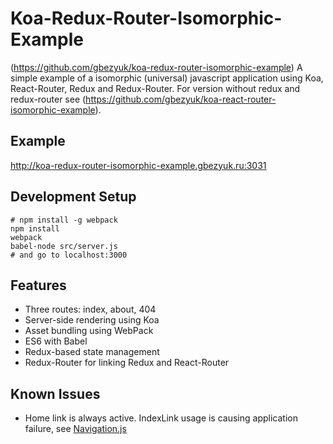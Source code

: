 # Koa-Redux-Router-Isomorphic-Example
(https://github.com/gbezyuk/koa-redux-router-isomorphic-example)
A simple example of a isomorphic (universal) javascript application using Koa, React-Router, Redux and Redux-Router.
For version without redux and redux-router see (https://github.com/gbezyuk/koa-react-router-isomorphic-example).

## Example
http://koa-redux-router-isomorphic-example.gbezyuk.ru:3031

## Development Setup
```
# npm install -g webpack
npm install
webpack
babel-node src/server.js
# and go to localhost:3000
```

## Features
* Three routes: index, about, 404
* Server-side rendering using Koa
* Asset bundling using WebPack
* ES6 with Babel
* Redux-based state management
* Redux-Router for linking Redux and React-Router

## Known Issues
* Home link is always active. IndexLink usage is causing application failure, see [Navigation.js](src/components/elements/Navigation.js)
